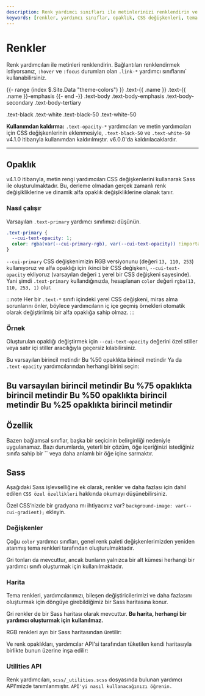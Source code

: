 ```yaml
---
description: Renk yardımcı sınıfları ile metinlerinizi renklendirin ve CSS değişkenleri ile opaklık ayarlarını dinamik hale getirin. Renk paletleri ve haritaları hakkında bilgi edinin.
keywords: [renkler, yardımcı sınıflar, opaklık, CSS değişkenleri, tema renkleri]
---
```


# Renkler

Renk yardımcıları ile metinleri renklendirin. Bağlantıları renklendirmek istiyorsanız, `:hover` ve `:focus` durumları olan `.link-*` yardımcı sınıflarını` kullanabilirsiniz.



{{- range (index $.Site.Data "theme-colors") }}
.text-{{ .name }}
.text-{{ .name }}-emphasis
{{- end -}}
.text-body
.text-body-emphasis
.text-body-secondary
.text-body-tertiary

.text-black
.text-white
.text-black-50
.text-white-50

**Kullanımdan kaldırma:** `.text-opacity-*` yardımcıları ve metin yardımcıları için CSS değişkenlerinin eklenmesiyle, `.text-black-50` ve `.text-white-50` v4.1.0 itibarıyla kullanımdan kaldırılmıştır. v6.0.0'da kaldırılacaklardır.


---

## Opaklık

v4.1.0 itibarıyla, metin rengi yardımcıları CSS değişkenlerini kullanarak Sass ile oluşturulmaktadır. Bu, derleme olmadan gerçek zamanlı renk değişikliklerine ve dinamik alfa opaklık değişikliklerine olanak tanır.

### Nasıl çalışır

Varsayılan `.text-primary` yardımcı sınıfımızı düşünün.

```css
.text-primary {
  --cui-text-opacity: 1;
  color: rgba(var(--cui-primary-rgb), var(--cui-text-opacity)) !important;
}
```

`--cui-primary` CSS değişkenimizin RGB versiyonunu (değeri `13, 110, 253`) kullanıyoruz ve alfa opaklığı için ikinci bir CSS değişkeni, `--cui-text-opacity` ekliyoruz (varsayılan değeri `1` yerel bir CSS değişkeni sayesinde). Yani şimdi `.text-primary` kullandığınızda, hesaplanan `color` değeri `rgba(13, 110, 253, 1)` olur. 

:::note
Her bir `.text-*` sınıfı içindeki yerel CSS değişkeni, miras alma sorunlarını önler, böylece yardımcıların iç içe geçmiş örnekleri otomatik olarak değiştirilmiş bir alfa opaklığa sahip olmaz.
:::

### Örnek

Oluşturulan opaklığı değiştirmek için `--cui-text-opacity` değerini özel stiller veya satır içi stiller aracılığıyla geçersiz kılabilirsiniz.


Bu varsayılan birincil metindir
Bu %50 opaklıkta birincil metindir
Ya da `.text-opacity` yardımcılarından herhangi birini seçin:


Bu varsayılan birincil metindir
Bu %75 opaklıkta birincil metindir
Bu %50 opaklıkta birincil metindir
Bu %25 opaklıkta birincil metindir
---

## Özellik

Bazen bağlamsal sınıflar, başka bir seçicinin belirginliği nedeniyle uygulanamaz. Bazı durumlarda, yeterli bir çözüm, öğe içeriğinizi istediğiniz sınıfa sahip bir `` veya daha anlamlı bir öğe içine sarmaktır.

## Sass

Aşağıdaki Sass işlevselliğine ek olarak, renkler ve daha fazlası için dahil edilen `CSS özel özellikleri` hakkında okumayı düşünebilirsiniz.

Özel CSS’nizde bir gradyana mı ihtiyacınız var? `background-image: var(--cui-gradient);` ekleyin.

### Değişkenler

Çoğu `color` yardımcı sınıfları, genel renk paleti değişkenlerimizden yeniden atanmış tema renkleri tarafından oluşturulmaktadır.

Gri tonları da mevcuttur, ancak bunların yalnızca bir alt kümesi herhangi bir yardımcı sınıfı oluşturmak için kullanılmaktadır.

### Harita

Tema renkleri, yardımcılarımızı, bileşen değiştiricilerimizi ve daha fazlasını oluşturmak için döngüye girebildiğimiz bir Sass haritasına konur.

Gri renkler de bir Sass haritası olarak mevcuttur. **Bu harita, herhangi bir yardımcı oluşturmak için kullanılmaz.**

RGB renkleri ayrı bir Sass haritasından üretilir:

Ve renk opaklıkları, yardımcılar API'si tarafından tüketilen kendi haritasıyla birlikte bunun üzerine inşa edilir:

### Utilities API

Renk yardımcıları, `scss/_utilities.scss` dosyasında bulunan yardımcı API'mizde tanımlanmıştır. `API'yi nasıl kullanacağınızı öğrenin.`

